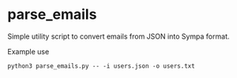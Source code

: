 # parse_emails
Simple utility script to convert emails from JSON into Sympa format.

Example use
```
python3 parse_emails.py -- -i users.json -o users.txt 
```
